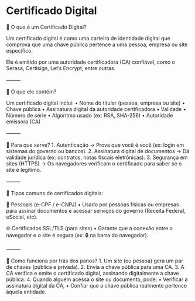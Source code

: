 # Certificado Digital

📄 O que é um Certificado Digital?

Um certificado digital é como uma carteira de identidade digital que comprova que uma chave pública pertence a uma pessoa, empresa ou site específico.

Ele é emitido por uma autoridade certificadora (CA) confiável, como o Serasa, Certisign, Let’s Encrypt, entre outras.

⸻

🔐 O que ele contém?

Um certificado digital inclui:
	•	Nome do titular (pessoa, empresa ou site)
	•	Chave pública
	•	Assinatura digital da autoridade certificadora
	•	Validade
	•	Número de série
	•	Algoritmo usado (ex: RSA, SHA-256)
	•	Autoridade emissora (CA)

⸻

🧭 Para que serve?
	1.	Autenticação
→ Prova que você é você (ex: login em sistemas do governo ou bancos).
	2.	Assinatura digital de documentos
→ Dá validade jurídica (ex: contratos, notas fiscais eletrônicas).
	3.	Segurança em sites (HTTPS)
→ Os navegadores verificam o certificado para saber se o site é legítimo.

⸻

🧰 Tipos comuns de certificados digitais:

📌 Pessoais (e-CPF / e-CNPJ)
	•	Usado por pessoas físicas ou empresas para assinar documentos e acessar serviços do governo (Receita Federal, eSocial, etc).

🌐 Certificados SSL/TLS (para sites)
	•	Garante que a conexão entre o navegador e o site é segura (ex: 🔒 na barra do navegador).

⸻

🧠 Como funciona por trás dos panos?
	1.	Um site (ou pessoa) gera um par de chaves (pública e privada).
	2.	Envia a chave pública para uma CA.
	3.	A CA verifica e emite o certificado digital, assinando digitalmente a chave pública.
	4.	Quando alguém acessa o site ou documento, pode:
	•	Verificar a assinatura digital da CA,
	•	Confiar que a chave pública realmente pertence àquela entidade.
